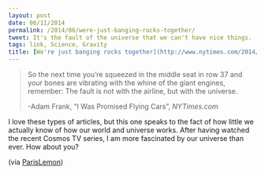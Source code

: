 ```yaml
---
layout: post
date: 06/11/2014
permalink: /2014/06/were-just-banging-rocks-together/
tweet: It's the fault of the universe that we can't have nice things.
tags: link, Science, Gravity
title: [We're just banging rocks together](http://www.nytimes.com/2014/06/08/opinion/sunday/i-was-promised-flying-cars.html?_r=1)
---
```


<blockquote>
  <p>So the next time you’re squeezed in the middle seat in row 37 and your bones are vibrating with the whine of the giant engines, remember: The fault is not with the airline, but with the universe.</p>
  
  <p>-Adam Frank, &#8220;I Was Promised Flying Cars&#8221;, <em>NYTimes.com</em></p>
</blockquote>

<p>I love these types of articles, but this one speaks to the fact of how little we actually know of how our world and universe works. After having watched the recent Cosmos TV series, I am more fascinated by our universe than ever. How about you?</p>

<p>(via <a href="http://parislemon.com/post/88413987372/i-was-promised-flying-cars" title="I Was Promised Flying Cars - ParisLemon">ParisLemon</a>)</p>